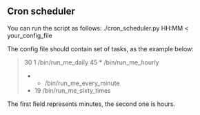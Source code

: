 ## Cron scheduler

You can run the script as follows: ./cron_scheduler.py HH:MM < your_config_file

The config file should contain set of tasks, as the example below:

> 30 1 /bin/run_me_daily
> 45 * /bin/run_me_hourly
> * * /bin/run_me_every_minute
> * 19 /bin/run_me_sixty_times

The first field represents minutes, the second one is hours.




